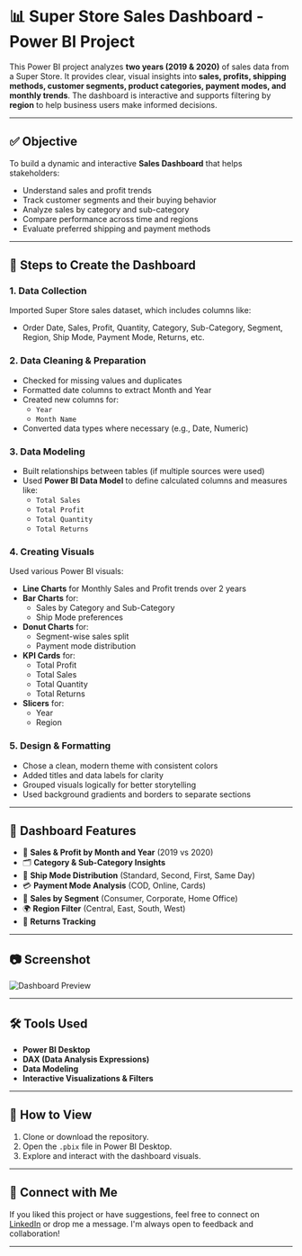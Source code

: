 # 📊 Super Store Sales Dashboard - Power BI Project

This Power BI project analyzes **two years (2019 & 2020)** of sales data from a Super Store. It provides clear, visual insights into **sales, profits, shipping methods, customer segments, product categories, payment modes, and monthly trends**. The dashboard is interactive and supports filtering by **region** to help business users make informed decisions.

---

## ✅ Objective

To build a dynamic and interactive **Sales Dashboard** that helps stakeholders:
- Understand sales and profit trends
- Track customer segments and their buying behavior
- Analyze sales by category and sub-category
- Compare performance across time and regions
- Evaluate preferred shipping and payment methods

---

## 🔧 Steps to Create the Dashboard

### 1. **Data Collection**
Imported Super Store sales dataset, which includes columns like:
- Order Date, Sales, Profit, Quantity, Category, Sub-Category, Segment, Region, Ship Mode, Payment Mode, Returns, etc.

### 2. **Data Cleaning & Preparation**
- Checked for missing values and duplicates
- Formatted date columns to extract Month and Year
- Created new columns for:
  - `Year`
  - `Month Name`
- Converted data types where necessary (e.g., Date, Numeric)

### 3. **Data Modeling**
- Built relationships between tables (if multiple sources were used)
- Used **Power BI Data Model** to define calculated columns and measures like:
  - `Total Sales`
  - `Total Profit`
  - `Total Quantity`
  - `Total Returns`

### 4. **Creating Visuals**
Used various Power BI visuals:
- **Line Charts** for Monthly Sales and Profit trends over 2 years
- **Bar Charts** for:
  - Sales by Category and Sub-Category
  - Ship Mode preferences
- **Donut Charts** for:
  - Segment-wise sales split
  - Payment mode distribution
- **KPI Cards** for:
  - Total Profit
  - Total Sales
  - Total Quantity
  - Total Returns
- **Slicers** for:
  - Year
  - Region

### 5. **Design & Formatting**
- Chose a clean, modern theme with consistent colors
- Added titles and data labels for clarity
- Grouped visuals logically for better storytelling
- Used background gradients and borders to separate sections

---

## 📌 Dashboard Features

- 📅 **Sales & Profit by Month and Year** (2019 vs 2020)
- 🗂 **Category & Sub-Category Insights**
- 🚛 **Ship Mode Distribution** (Standard, Second, First, Same Day)
- 💳 **Payment Mode Analysis** (COD, Online, Cards)
- 👥 **Sales by Segment** (Consumer, Corporate, Home Office)
- 🌍 **Region Filter** (Central, East, South, West)
- 🔄 **Returns Tracking**

---

## 📷 Screenshot

![Dashboard Preview](./file-BrHXGwr8n1bUPnzmAkPS46.png)

---

## 🛠 Tools Used

- **Power BI Desktop**
- **DAX (Data Analysis Expressions)**
- **Data Modeling**
- **Interactive Visualizations & Filters**

---

## 📁 How to View

1. Clone or download the repository.
2. Open the `.pbix` file in Power BI Desktop.
3. Explore and interact with the dashboard visuals.

---

## 🙌 Connect with Me

If you liked this project or have suggestions, feel free to connect on [LinkedIn](#) or drop me a message. I'm always open to feedback and collaboration!

---

